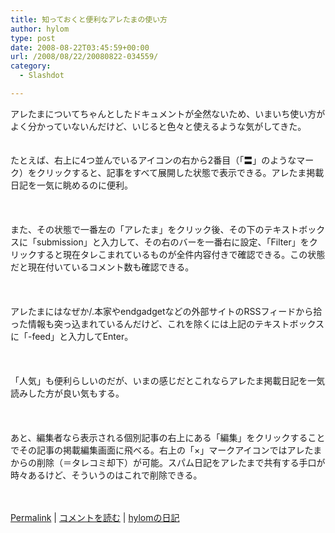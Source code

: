 ```yaml
---
title: 知っておくと便利なアレたまの使い方
author: hylom
type: post
date: 2008-08-22T03:45:59+00:00
url: /2008/08/22/20080822-034559/
category:
  - Slashdot

---
```

アレたまについてちゃんとしたドキュメントが全然ないため、いまいち使い方がよく分かっていないんだけど、いじると色々と使えるような気がしてきた。  
</br>   
たとえば、右上に4つ並んでいるアイコンの右から2番目（「〓」のようなマーク）をクリックすると、記事をすべて展開した状態で表示できる。アレたま掲載日記を一気に眺めるのに便利。</br>  
</br>   
また、その状態で一番左の「アレたま」をクリック後、その下のテキストボックスに「submission」と入力して、その右のバーを一番右に設定、「Filter」をクリックすると現在タレこまれているものが全件内容付きで確認できる。この状態だと現在付いているコメント数も確認できる。</br>  
</br>   
アレたまにはなぜか/.本家やendgadgetなどの外部サイトのRSSフィードから拾った情報も突っ込まれているんだけど、これを除くには上記のテキストボックスに「-feed」と入力してEnter。</br>  
</br>   
「人気」も便利らしいのだが、いまの感じだとこれならアレたま掲載日記を一気読みした方が良い気もする。</br>  
</br>   
あと、編集者なら表示される個別記事の右上にある「編集」をクリックすることでその記事の掲載編集画面に飛べる。右上の「×」マークアイコンではアレたまからの削除（＝タレコミ却下）が可能。スパム日記をアレたまで共有する手口が時々あるけど、そういうのはこれで削除できる。</br>  
</br> 

   [Permalink][1] |    [コメントを読む][2] |    [hylomの日記][3] 

</br>

 [1]: http://slashdot.jp/~hylom/journal/449898
 [2]: http://slashdot.jp/~hylom/journal/449898#acomments
 [3]: http://slashdot.jp/~hylom/journal/
